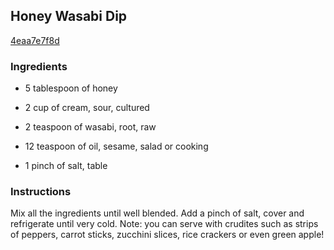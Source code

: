 ## Honey Wasabi Dip

[4eaa7e7f8d](http://www.food.com/recipe/honey-wasabi-dip-238596)

### Ingredients

 - 5 tablespoon of honey

 - 2 cup of cream, sour, cultured

 - 2 teaspoon of wasabi, root, raw

 - 12 teaspoon of oil, sesame, salad or cooking

 - 1 pinch of salt, table

### Instructions

Mix all the ingredients until well blended. Add a pinch of salt, cover and refrigerate until very cold. Note: you can serve with crudites such as strips of peppers, carrot sticks, zucchini slices, rice crackers or even green apple!